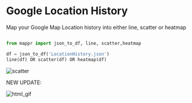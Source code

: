 # Google Location History

Map your Google Map Location history into either line, scatter or heatmap

```python

from mappr import json_to_df, line, scatter,heatmap

df = json_to_df('LocationHistory.json')
line(df) OR scatter(df) OR heatmap(df)

```

![scatter](https://i.imgur.com/oTzaTs5.jpg)

NEW UPDATE:

![html_gif](https://i.imgur.com/7qypWXN.gifv)
